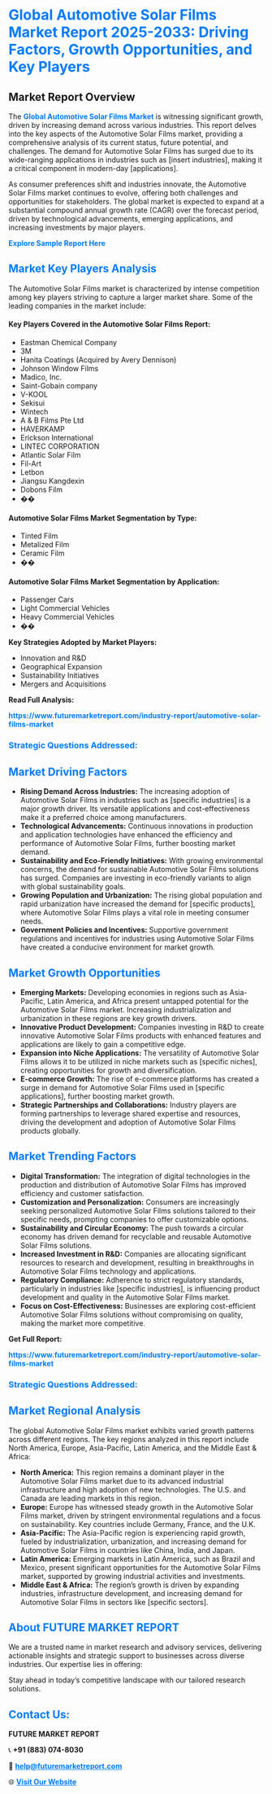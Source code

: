 <h1 style="color: #007BFF;">Global Automotive Solar Films Market Report 2025-2033: Driving Factors, Growth Opportunities, and Key Players</h1>

<section id="overview">
<h2>Market Report Overview</h2>
<p>The <a href="https://www.futuremarketreport.com/industry-report/automotive-solar-films-market" style="color: #007BFF; text-decoration: none;"><strong>Global Automotive Solar Films Market</strong></a> is witnessing significant growth, driven by increasing demand across various industries. This report delves into the key aspects of the Automotive Solar Films market, providing a comprehensive analysis of its current status, future potential, and challenges. The demand for Automotive Solar Films has surged due to its wide-ranging applications in industries such as [insert industries], making it a critical component in modern-day [applications].</p>
<p>As consumer preferences shift and industries innovate, the Automotive Solar Films market continues to evolve, offering both challenges and opportunities for stakeholders. The global market is expected to expand at a substantial compound annual growth rate (CAGR) over the forecast period, driven by technological advancements, emerging applications, and increasing investments by major players.</p>
</section>

<section id="overview">
<p><a href="https://www.futuremarketreport.com/request-sample/reportId=113828" style="color: #007BFF; text-decoration: none;"><strong>Explore Sample Report Here</strong></a></p>
</section>

<section id="key-players">
<h2 style="color: #007BFF;">Market Key Players Analysis</h2>
<p>The Automotive Solar Films market is characterized by intense competition among key players striving to capture a larger market share. Some of the leading companies in the market include:</p>
<h4>Key Players Covered in the Automotive Solar Films Report:</h4>
<ul><li>Eastman Chemical Company</li><li>3M</li><li>Hanita Coatings (Acquired by Avery Dennison)</li><li>Johnson Window Films</li><li>Madico, Inc.</li><li>Saint-Gobain company</li><li>V-KOOL</li><li>Sekisui</li><li>Wintech</li><li>A &amp; B Films Pte Ltd</li><li>HAVERKAMP</li><li>Erickson International</li><li>LINTEC CORPORATION</li><li>Atlantic Solar Film</li><li>Fil-Art</li><li>Letbon</li><li>Jiangsu Kangdexin</li><li>Dobons Film</li><li>��</li></ul>
<h4>Automotive Solar Films Market Segmentation by Type:</h4>
<ul><li>Tinted Film</li><li>Metalized Film</li><li>Ceramic Film</li><li>��</li></ul>

<h4>Automotive Solar Films Market Segmentation by Application:</h4>
<ul><li>Passenger Cars</li><li>Light Commercial Vehicles</li><li>Heavy Commercial Vehicles</li><li>��</li></ul>
<p><strong>Key Strategies Adopted by Market Players:</strong></p>
<ul>
<li>Innovation and R&D</li>
<li>Geographical Expansion</li>
<li>Sustainability Initiatives</li>
<li>Mergers and Acquisitions</li>
</ul>
</section>

<section>
<p><strong>Read Full Analysis: </strong></p><a href="https://www.futuremarketreport.com/industry-report/automotive-solar-films-market" style="color: #007BFF; text-decoration: none;"><strong>https://www.futuremarketreport.com/industry-report/automotive-solar-films-market</strong></a>
<h3 style="color: #007BFF;">Strategic Questions Addressed:</h3>
</section>

<section id="driving-factors">
<h2 style="color: #007BFF;">Market Driving Factors</h2>
<ul>
<li><strong>Rising Demand Across Industries:</strong> The increasing adoption of Automotive Solar Films in industries such as [specific industries] is a major growth driver. Its versatile applications and cost-effectiveness make it a preferred choice among manufacturers.</li>
<li><strong>Technological Advancements:</strong> Continuous innovations in production and application technologies have enhanced the efficiency and performance of Automotive Solar Films, further boosting market demand.</li>
<li><strong>Sustainability and Eco-Friendly Initiatives:</strong> With growing environmental concerns, the demand for sustainable Automotive Solar Films solutions has surged. Companies are investing in eco-friendly variants to align with global sustainability goals.</li>
<li><strong>Growing Population and Urbanization:</strong> The rising global population and rapid urbanization have increased the demand for [specific products], where Automotive Solar Films plays a vital role in meeting consumer needs.</li>
<li><strong>Government Policies and Incentives:</strong> Supportive government regulations and incentives for industries using Automotive Solar Films have created a conducive environment for market growth.</li>
</ul>
</section>

<section id="growth-opportunities">
<h2 style="color: #007BFF;">Market Growth Opportunities</h2>
<ul>
<li><strong>Emerging Markets:</strong> Developing economies in regions such as Asia-Pacific, Latin America, and Africa present untapped potential for the Automotive Solar Films market. Increasing industrialization and urbanization in these regions are key growth drivers.</li>
<li><strong>Innovative Product Development:</strong> Companies investing in R&D to create innovative Automotive Solar Films products with enhanced features and applications are likely to gain a competitive edge.</li>
<li><strong>Expansion into Niche Applications:</strong> The versatility of Automotive Solar Films allows it to be utilized in niche markets such as [specific niches], creating opportunities for growth and diversification.</li>
<li><strong>E-commerce Growth:</strong> The rise of e-commerce platforms has created a surge in demand for Automotive Solar Films used in [specific applications], further boosting market growth.</li>
<li><strong>Strategic Partnerships and Collaborations:</strong> Industry players are forming partnerships to leverage shared expertise and resources, driving the development and adoption of Automotive Solar Films products globally.</li>
</ul>
</section>

<section id="trending-factors">
<h2 style="color: #007BFF;">Market Trending Factors</h2>
<ul>
<li><strong>Digital Transformation:</strong> The integration of digital technologies in the production and distribution of Automotive Solar Films has improved efficiency and customer satisfaction.</li>
<li><strong>Customization and Personalization:</strong> Consumers are increasingly seeking personalized Automotive Solar Films solutions tailored to their specific needs, prompting companies to offer customizable options.</li>
<li><strong>Sustainability and Circular Economy:</strong> The push towards a circular economy has driven demand for recyclable and reusable Automotive Solar Films solutions.</li>
<li><strong>Increased Investment in R&D:</strong> Companies are allocating significant resources to research and development, resulting in breakthroughs in Automotive Solar Films technology and applications.</li>
<li><strong>Regulatory Compliance:</strong> Adherence to strict regulatory standards, particularly in industries like [specific industries], is influencing product development and quality in the Automotive Solar Films market.</li>
<li><strong>Focus on Cost-Effectiveness:</strong> Businesses are exploring cost-efficient Automotive Solar Films solutions without compromising on quality, making the market more competitive.</li>
</ul>
</section>

<section>
<p><strong>Get Full Report: </strong></p><a href="https://www.futuremarketreport.com/industry-report/automotive-solar-films-market" style="color: #007BFF; text-decoration: none;"><strong>https://www.futuremarketreport.com/industry-report/automotive-solar-films-market</strong></a>
<h3 style="color: #007BFF;">Strategic Questions Addressed:</h3>
</section>


<section id="regional-analysis">
<h2 style="color: #007BFF;">Market Regional Analysis</h2>
<p>The global Automotive Solar Films market exhibits varied growth patterns across different regions. The key regions analyzed in this report include North America, Europe, Asia-Pacific, Latin America, and the Middle East & Africa:</p>
<ul>
<li><strong>North America:</strong> This region remains a dominant player in the Automotive Solar Films market due to its advanced industrial infrastructure and high adoption of new technologies. The U.S. and Canada are leading markets in this region.</li>
<li><strong>Europe:</strong> Europe has witnessed steady growth in the Automotive Solar Films market, driven by stringent environmental regulations and a focus on sustainability. Key countries include Germany, France, and the U.K.</li>
<li><strong>Asia-Pacific:</strong> The Asia-Pacific region is experiencing rapid growth, fueled by industrialization, urbanization, and increasing demand for Automotive Solar Films in countries like China, India, and Japan.</li>
<li><strong>Latin America:</strong> Emerging markets in Latin America, such as Brazil and Mexico, present significant opportunities for the Automotive Solar Films market, supported by growing industrial activities and investments.</li>
<li><strong>Middle East & Africa:</strong> The region’s growth is driven by expanding industries, infrastructure development, and increasing demand for Automotive Solar Films in sectors like [specific sectors].</li>
</ul>
</section>

<footer>
<h2 style="color: #007BFF;">About FUTURE MARKET REPORT</h2>
<p>We are a trusted name in market research and advisory services, delivering actionable insights and strategic support to businesses across diverse industries. Our expertise lies in offering:</p>

<p>Stay ahead in today’s competitive landscape with our tailored research solutions.</p>

<h2 style="color: #007BFF;">Contact Us:</h2>
<p><strong>FUTURE MARKET REPORT</strong></p>
<p>📞 <strong>+91 (883) 074-8030</strong></p>
<p>📧 <strong><a href="mailto:help@futuremarketreport.com" style="color: #007BFF;">help@futuremarketreport.com</a></strong></p>
<p>🌐 <strong><a href="https://www.futuremarketreport.com/" style="color: #007BFF;">Visit Our Website</a></strong></p>
</footer>